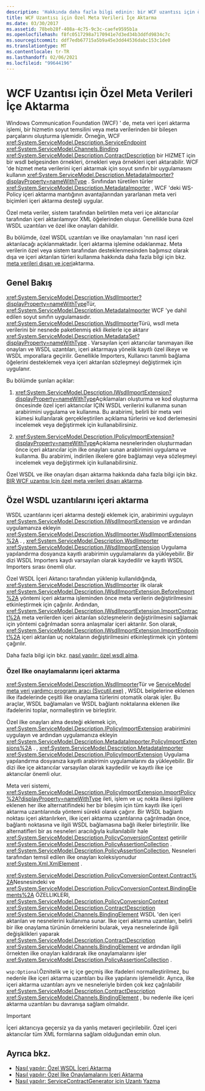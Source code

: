 ```yaml
---
description: 'Hakkında daha fazla bilgi edinin: bir WCF uzantısı için özel meta verileri Içeri aktarma'
title: WCF Uzantısı için Özel Meta Verileri İçe Aktarma
ms.date: 03/30/2017
ms.assetid: 78beb28f-408a-4c75-9c3c-caefe9595b1a
ms.openlocfilehash: f8fc0517298a7170941e7d3ed34b3ddfd9834c7c
ms.sourcegitcommit: ddf7edb67715a5b9a45e3dd44536dabc153c1de0
ms.translationtype: MT
ms.contentlocale: tr-TR
ms.lasthandoff: 02/06/2021
ms.locfileid: "99644196"
---
```

# <a name="importing-custom-metadata-for-a-wcf-extension"></a>WCF Uzantısı için Özel Meta Verileri İçe Aktarma

Windows Communication Foundation (WCF) ' de, meta veri içeri aktarma işlemi, bir hizmetin soyut temsilini veya meta verilerinden bir bileşen parçalarını oluşturma işlemidir. Örneğin, WCF <xref:System.ServiceModel.Description.ServiceEndpoint> <xref:System.ServiceModel.Channels.Binding> <xref:System.ServiceModel.Description.ContractDescription> bir HIZMET için bir wsdl belgesinden örnekleri, örnekleri veya örnekleri içeri aktarabilir. WCF 'de hizmet meta verilerini içeri aktarmak için soyut sınıfın bir uygulamasını kullanın <xref:System.ServiceModel.Description.MetadataImporter?displayProperty=nameWithType> . Sınıfından türetilen türler <xref:System.ServiceModel.Description.MetadataImporter> , WCF 'deki WS-Policy içeri aktarma mantığının avantajlarından yararlanan meta veri biçimleri içeri aktarma desteği uygular.  
  
 Özel meta veriler, sistem tarafından belirtilen meta veri içe aktarıcılar tarafından içeri aktarılamıyor XML öğelerinden oluşur. Genellikle buna özel WSDL uzantıları ve özel ilke onayları dahildir.  
  
 Bu bölümde, özel WSDL uzantıları ve ilke onaylamaları 'nın nasıl içeri aktarılacağı açıklanmaktadır. İçeri aktarma işlemine odaklanmaz. Meta verilerin özel veya sistem tarafından desteklenmesinden bağımsız olarak dışa ve içeri aktarılan türleri kullanma hakkında daha fazla bilgi için bkz. [meta verileri dışarı ve içeri](../feature-details/exporting-and-importing-metadata.md)aktarma.  
  
## <a name="overview"></a>Genel Bakış  

 <xref:System.ServiceModel.Description.WsdlImporter?displayProperty=nameWithType>Tür, <xref:System.ServiceModel.Description.MetadataImporter> WCF 'ye dahil edilen soyut sınıfın uygulamasıdır. <xref:System.ServiceModel.Description.WsdlImporter>Türü, wsdl meta verilerini bir nesnede paketlenmiş ekli ilkelerle içe aktarır <xref:System.ServiceModel.Description.MetadataSet?displayProperty=nameWithType> . Varsayılan içeri aktarıcılar tanımayan ilke onayları ve WSDL uzantıları, içeri aktarmaya yönelik kayıtlı özel ilkeye ve WSDL ımporallara geçirilir. Genellikle Importers, Kullanıcı tanımlı bağlama öğelerini desteklemek veya içeri aktarılan sözleşmeyi değiştirmek için uygulanır.  
  
 Bu bölümde şunları açıklar:  
  
1. <xref:System.ServiceModel.Description.IWsdlImportExtension?displayProperty=nameWithType>Açıklamaları oluşturma ve kod oluşturma öncesinde özel içeri aktarıcılar IÇIN WSDL verilerini kullanıma sunan arabirimini uygulama ve kullanma. Bu arabirimi, belirli bir meta veri kümesi kullanılarak gerçekleştirilen açıklama türlerini ve kod derlemesini incelemek veya değiştirmek için kullanabilirsiniz.  
  
2. <xref:System.ServiceModel.Description.IPolicyImportExtension?displayProperty=nameWithType>Açıklama nesnelerinden oluşturmadan önce içeri aktarıcılar için ilke onayları sunan arabirimini uygulama ve kullanma. Bu arabirimi, indirilen ilkelere göre bağlamayı veya sözleşmeyi incelemek veya değiştirmek için kullanabilirsiniz.  
  
 Özel WSDL ve ilke onayları dışarı aktarma hakkında daha fazla bilgi için bkz. [BIR WCF uzantısı Için özel meta verileri dışarı aktarma](exporting-custom-metadata-for-a-wcf-extension.md).  
  
## <a name="importing-custom-wsdl-extensions"></a>Özel WSDL uzantılarını içeri aktarma  

 WSDL uzantılarını içeri aktarma desteği eklemek için, arabirimini uygulayın <xref:System.ServiceModel.Description.IWsdlImportExtension> ve ardından uygulamanıza ekleyin <xref:System.ServiceModel.Description.WsdlImporter.WsdlImportExtensions%2A> . , <xref:System.ServiceModel.Description.WsdlImporter> <xref:System.ServiceModel.Description.IWsdlImportExtension> Uygulama yapılandırma dosyanıza kayıtlı arabirimin uygulamalarını da yükleyebilir. Bir dizi WSDL Importers kaydı varsayılan olarak kaydedilir ve kayıtlı WSDL Importers sırası önemli olur.  
  
 Özel WSDL İçeri Aktarıcı tarafından yüklenip kullanıldığında, <xref:System.ServiceModel.Description.WsdlImporter> ilk olarak <xref:System.ServiceModel.Description.IWsdlImportExtension.BeforeImport%2A> yöntemi içeri aktarma işleminden önce meta verilerin değiştirilmesini etkinleştirmek için çağırılır. Ardından, <xref:System.ServiceModel.Description.IWsdlImportExtension.ImportContract%2A> meta verilerden içeri aktarılan sözleşmelerin değiştirilmesini sağlamak için yöntemi çağrılmadan sonra anlaşmalar içeri aktarılır. Son olarak, <xref:System.ServiceModel.Description.IWsdlImportExtension.ImportEndpoint%2A> içeri aktarılan uç noktaların değiştirilmesini etkinleştirmek için yöntemi çağırılır.  
  
 Daha fazla bilgi için bkz. [nasıl yapılır: özel wsdl alma](how-to-import-custom-wsdl.md).  
  
### <a name="importing-custom-policy-assertions"></a>Özel Ilke onaylamalarını içeri aktarma  

 <xref:System.ServiceModel.Description.WsdlImporter>Tür ve [ServiceModel meta veri yardımcı programı aracı (Svcutil.exe)](../servicemodel-metadata-utility-tool-svcutil-exe.md) , WSDL belgelerine eklenen ilke ifadelerinde çeşitli ilke onaylama türlerini otomatik olarak işler. Bu araçlar, WSDL bağlamaları ve WSDL bağlantı noktalarına eklenen ilke ifadelerini toplar, normalleştirin ve birleştirir.  
  
 Özel ilke onayları alma desteği eklemek için, <xref:System.ServiceModel.Description.IPolicyImportExtension> arabirimini uygulayın ve ardından uygulamanıza ekleyin <xref:System.ServiceModel.Description.MetadataImporter.PolicyImportExtensions%2A> . , <xref:System.ServiceModel.Description.MetadataImporter> <xref:System.ServiceModel.Description.IPolicyImportExtension> Uygulama yapılandırma dosyanıza kayıtlı arabirimin uygulamalarını da yükleyebilir. Bir dizi ilke içe aktarıcılar varsayılan olarak kaydedilir ve kayıtlı ilke içe aktarıcılar önemli olur.  
  
 Meta veri sistemi, <xref:System.ServiceModel.Description.IPolicyImportExtension.ImportPolicy%2A?displayProperty=nameWithType> ileti, işlem ve uç nokta ilkesi ilgililere eklenen her ilke alternatifindeki her bir bileşim için tüm kayıtlı ilke içeri aktarma uzantılarında yöntemi sürekli olarak çağırır. Bir WSDL bağlantı noktası içeri aktarılırken, ilke içeri aktarma uzantılarına çağrılmadan önce, bağlantı noktasına ve ilgili WSDL bağlamasına bağlı ilkeler birleştirilir. İlke alternatifleri bir as nesneleri aracılığıyla kullanılabilir hale <xref:System.ServiceModel.Description.PolicyConversionContext> getirilir <xref:System.ServiceModel.Description.PolicyAssertionCollection> . <xref:System.ServiceModel.Description.PolicyAssertionCollection>, Nesneleri tarafından temsil edilen ilke onayları koleksiyonudur <xref:System.Xml.XmlElement> .  
  
 <xref:System.ServiceModel.Description.PolicyConversionContext.Contract%2A>Nesnesindeki ve <xref:System.ServiceModel.Description.PolicyConversionContext.BindingElements%2A> ÖZELLIKLERI, <xref:System.ServiceModel.Description.PolicyConversionContext> <xref:System.ServiceModel.Description.ContractDescription> <xref:System.ServiceModel.Channels.BindingElement> WSDL 'den içeri aktarılan ve nesnelerini kullanıma sunar. İlke içeri aktarma uzantıları, belirli bir ilke onaylama türünün örneklerini bularak, veya nesnelerinde ilgili değişiklikleri yaparak <xref:System.ServiceModel.Description.ContractDescription> <xref:System.ServiceModel.Channels.BindingElement> ve ardından ilgili örnekten ilke onayları kaldırarak ilke onaylamalarını işler <xref:System.ServiceModel.Description.PolicyAssertionCollection> .  
  
 `wsp:Optional`Öznitelik ve iç içe geçmiş ilke ifadeleri normalleştirilmez, bu nedenle ilke içeri aktarma uzantıları bu ilke yapılarını işlemelidir. Ayrıca, ilke içeri aktarma uzantıları aynı ve nesneleriyle birden çok kez çağrılabilir <xref:System.ServiceModel.Description.ContractDescription> <xref:System.ServiceModel.Channels.BindingElement> , bu nedenle ilke içeri aktarma uzantıları bu davranışa sağlam olmalıdır.  
  
> [!IMPORTANT]
> İçeri aktarıcıya geçersiz ya da yanlış metaveri geçirilebilir. Özel içeri aktarıcılar tüm XML formlarına sağlam olduğundan emin olun.  
  
## <a name="see-also"></a>Ayrıca bkz.

- [Nasıl yapılır: Özel WSDL İçeri Aktarma](how-to-import-custom-wsdl.md)
- [Nasıl yapılır: Özel İlke Onaylamalarını İçeri Aktarma](how-to-import-custom-policy-assertions.md)
- [Nasıl yapılır: ServiceContractGenerator için Uzantı Yazma](how-to-write-an-extension-for-the-servicecontractgenerator.md)
